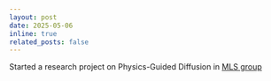 ```yaml
---
layout: post
date: 2025-05-06
inline: true
related_posts: false
---
```


Started a research project on Physics-Guided Diffusion in [MLS group](https://www.ki.uni-stuttgart.de/departments/mls/)